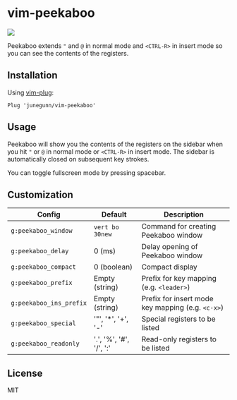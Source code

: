 vim-peekaboo
============

![](https://cloud.githubusercontent.com/assets/700826/6095261/bb00340c-af96-11e4-9df5-9cd869673a11.gif)

Peekaboo extends `"` and `@` in normal mode and `<CTRL-R>` in insert mode so
you can see the contents of the registers.

Installation
------------

Using [vim-plug](https://github.com/junegunn/vim-plug):

```vim
Plug 'junegunn/vim-peekaboo'
```

Usage
-----

Peekaboo will show you the contents of the registers on the sidebar when you
hit `"` or `@` in normal mode or `<CTRL-R>` in insert mode. The sidebar is
automatically closed on subsequent key strokes.

You can toggle fullscreen mode by pressing spacebar.

Customization
-------------

| Config                  | Default                 | Description                                       |
| ------                  | -------                 | -----------                                       |
| `g:peekaboo_window`     | `vert bo 30new`         | Command for creating Peekaboo window              |
| `g:peekaboo_delay`      | 0 (ms)                  | Delay opening of Peekaboo window                  |
| `g:peekaboo_compact`    | 0 (boolean)             | Compact display                                   |
| `g:peekaboo_prefix`     | Empty (string)          | Prefix for key mapping (e.g. `<leader>`)          |
| `g:peekaboo_ins_prefix` | Empty (string)          | Prefix for insert mode key mapping (e.g. `<c-x>`) |
| `g:peekaboo_special`    | '"', '*', '+', '-'      | Special registers to be listed                    |
| `g:peekaboo_readonly`   | '.', '%', '#', '/', ':' | Read-only registers to be listed                  |

License
-------

MIT
